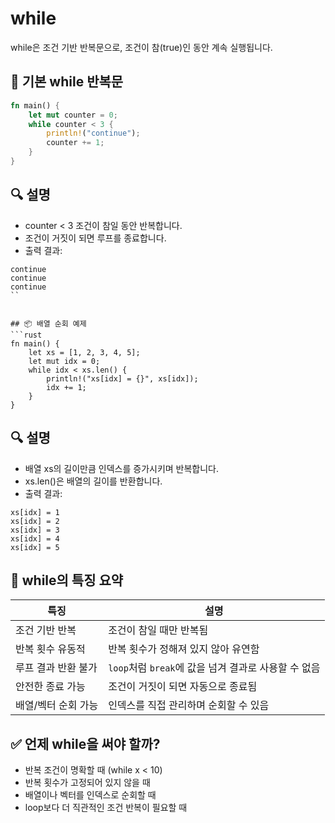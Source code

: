 # while
while은 조건 기반 반복문으로, 조건이 참(true)인 동안 계속 실행됩니다.

## 🔄 기본 while 반복문
```rust
fn main() {
    let mut counter = 0;
    while counter < 3 {
        println!("continue");
        counter += 1;
    }
}
```

## 🔍 설명
- counter < 3 조건이 참일 동안 반복합니다.
- 조건이 거짓이 되면 루프를 종료합니다.
- 출력 결과:
```
continue
continue
continue
``


## 📦 배열 순회 예제
```rust
fn main() {
    let xs = [1, 2, 3, 4, 5];
    let mut idx = 0;
    while idx < xs.len() {
        println!("xs[idx] = {}", xs[idx]);
        idx += 1;
    }
}
```

## 🔍 설명
- 배열 xs의 길이만큼 인덱스를 증가시키며 반복합니다.
- xs.len()은 배열의 길이를 반환합니다.
- 출력 결과:
```
xs[idx] = 1
xs[idx] = 2
xs[idx] = 3
xs[idx] = 4
xs[idx] = 5
```

## 🧠 while의 특징 요약
| 특징                     | 설명                                                                 |
|--------------------------|----------------------------------------------------------------------|
| 조건 기반 반복           | 조건이 참일 때만 반복됨                                              |
| 반복 횟수 유동적         | 반복 횟수가 정해져 있지 않아 유연함                                  |
| 루프 결과 반환 불가      | `loop`처럼 `break`에 값을 넘겨 결과로 사용할 수 없음                  |
| 안전한 종료 가능         | 조건이 거짓이 되면 자동으로 종료됨                                   |
| 배열/벡터 순회 가능      | 인덱스를 직접 관리하며 순회할 수 있음                                |



## ✅ 언제 while을 써야 할까?
- 반복 조건이 명확할 때 (while x < 10)
- 반복 횟수가 고정되어 있지 않을 때
- 배열이나 벡터를 인덱스로 순회할 때
- loop보다 더 직관적인 조건 반복이 필요할 때
